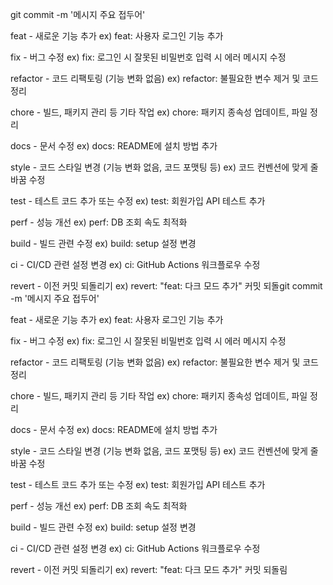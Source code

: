 git commit -m '메시지 주요 접두어'

feat - 새로운 기능 추가 ex) feat: 사용자 로그인 기능 추가

fix - 버그 수정 ex) fix: 로그인 시 잘못된 비밀번호 입력 시 에러 메시지 수정

refactor - 코드 리팩토링 (기능 변화 없음) ex) refactor: 불필요한 변수 제거 및 코드 정리

chore - 빌드, 패키지 관리 등 기타 작업 ex) chore: 패키지 종속성 업데이트, 파일 정리

docs - 문서 수정 ex) docs: README에 설치 방법 추가

style - 코드 스타일 변경 (기능 변화 없음, 코드 포맷팅 등) ex) 코드 컨벤션에 맞게 줄 바꿈 수정

test - 테스트 코드 추가 또는 수정 ex) test: 회원가입 API 테스트 추가

perf - 성능 개선 ex) perf: DB 조회 속도 최적화

build - 빌드 관련 수정 ex) build: setup 설정 변경

ci - CI/CD 관련 설정 변경 ex) ci: GitHub Actions 워크플로우 수정

revert - 이전 커밋 되돌리기 ex) revert: "feat: 다크 모드 추가" 커밋 되돌git commit -m '메시지 주요 접두어'

feat - 새로운 기능 추가 ex) feat: 사용자 로그인 기능 추가

fix - 버그 수정 ex) fix: 로그인 시 잘못된 비밀번호 입력 시 에러 메시지 수정

refactor - 코드 리팩토링 (기능 변화 없음) ex) refactor: 불필요한 변수 제거 및 코드 정리

chore - 빌드, 패키지 관리 등 기타 작업 ex) chore: 패키지 종속성 업데이트, 파일 정리

docs - 문서 수정 ex) docs: README에 설치 방법 추가

style - 코드 스타일 변경 (기능 변화 없음, 코드 포맷팅 등) ex) 코드 컨벤션에 맞게 줄 바꿈 수정

test - 테스트 코드 추가 또는 수정 ex) test: 회원가입 API 테스트 추가

perf - 성능 개선 ex) perf: DB 조회 속도 최적화

build - 빌드 관련 수정 ex) build: setup 설정 변경

ci - CI/CD 관련 설정 변경 ex) ci: GitHub Actions 워크플로우 수정

revert - 이전 커밋 되돌리기 ex) revert: "feat: 다크 모드 추가" 커밋 되돌림
